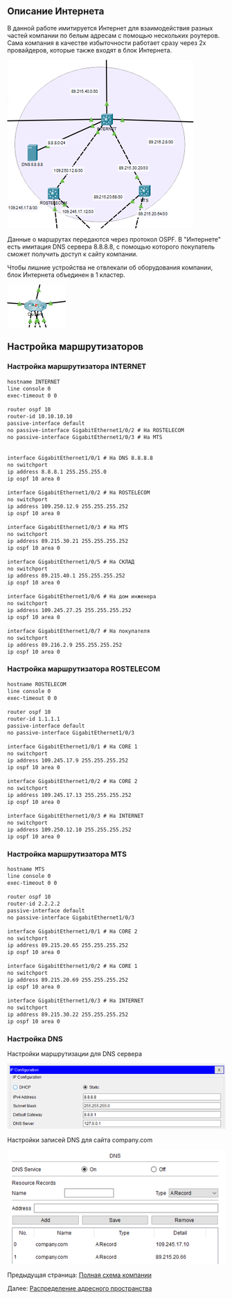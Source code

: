 ## Описание Интернета

В данной работе имитируется Интернет для взаимодействия разных частей компании по белым адресам с помощью нескольких роутеров. Сама компания в качестве избыточности работает сразу через 2х провайдеров, которые также входят в блок Интернета.

![Alt text](../images/1.8.-Интернет.png)

Данные о маршрутах передаются через протокол OSPF. В "Интернете" есть имитация DNS сервера 8.8.8.8, с помощью которого покупатель сможет получить доступ к сайту компании.

Чтобы лишние устройства не отвлекали об оборудования компании, блок Интернета объединен в 1 кластер.

![Alt text](../images/1.10-clasterpng.png)

## Настройка маршрутизаторов


### Настройка маршрутизатора INTERNET

```
hostname INTERNET
line console 0
exec-timeout 0 0

router ospf 10
router-id 10.10.10.10
passive-interface default
no passive-interface GigabitEthernet1/0/2 # На ROSTELECOM
no passive-interface GigabitEthernet1/0/3 # На MTS


interface GigabitEthernet1/0/1 # На DNS 8.8.8.8
no switchport
ip address 8.8.8.1 255.255.255.0
ip ospf 10 area 0

interface GigabitEthernet1/0/2 # На ROSTELECOM
no switchport
ip address 109.250.12.9 255.255.255.252
ip ospf 10 area 0

interface GigabitEthernet1/0/3 # На MTS
no switchport
ip address 89.215.30.21 255.255.255.252
ip ospf 10 area 0

interface GigabitEthernet1/0/5 # На СКЛАД
no switchport
ip address 89.215.40.1 255.255.255.252
ip ospf 10 area 0

interface GigabitEthernet1/0/6 # На дом инженера
no switchport
ip address 109.245.27.25 255.255.255.252
ip ospf 10 area 0

interface GigabitEthernet1/0/7 # На покупателя
no switchport
ip address 89.216.2.9 255.255.255.252
ip ospf 10 area 0
```
### Настройка маршрутизатора ROSTELECOM

```
hostname ROSTELECOM
line console 0
exec-timeout 0 0

router ospf 10
router-id 1.1.1.1
passive-interface default
no passive-interface GigabitEthernet1/0/3

interface GigabitEthernet1/0/1 # На CORE 1
no switchport
ip address 109.245.17.9 255.255.255.252
ip ospf 10 area 0

interface GigabitEthernet1/0/2 # На CORE 2
no switchport
ip address 109.245.17.13 255.255.255.252
ip ospf 10 area 0

interface GigabitEthernet1/0/3 # На INTERNET
no switchport
ip address 109.250.12.10 255.255.255.252
ip ospf 10 area 0
```
### Настройка маршрутизатора MTS

```
hostname MTS
line console 0
exec-timeout 0 0

router ospf 10
router-id 2.2.2.2
passive-interface default
no passive-interface GigabitEthernet1/0/3

interface GigabitEthernet1/0/1 # На CORE 2
no switchport
ip address 89.215.20.65 255.255.255.252
ip ospf 10 area 0

interface GigabitEthernet1/0/2 # На CORE 1
no switchport
ip address 89.215.20.69 255.255.255.252
ip ospf 10 area 0

interface GigabitEthernet1/0/3 # На INTERNET
no switchport
ip address 89.215.30.22 255.255.255.252
ip ospf 10 area 0
```
### Настройка DNS

Настройки маршрутизации для DNS сервера

![Alt text](../images/1.11-DNS-1.png)

Настройки записей DNS для сайта company.com

![Alt text](../images/1.12-DNS-2.png)


Предыдущая страница: [Полная схема компании](./Полная%20схема%20копании)

Далее: [Распределение адресного пространства](./Адресное%20пространство)